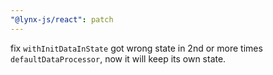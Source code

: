```yaml
---
"@lynx-js/react": patch
---
```


fix `withInitDataInState` got wrong state in 2nd or more times `defaultDataProcessor`, now it will keep its own state.
